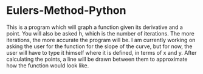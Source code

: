 # Eulers-Method-Python
This is a program which will graph a function given its derivative and a point. You will also be asked h, which is the number of iterations. The more iterations, the more accurate the program will be. I am currently working on asking the user for the function for the slope of the curve, but for now, the user will have to type it himself where it is defined, in terms of x and y. After calculating the points, a line will be drawn between them to approximate how the function would look like.

